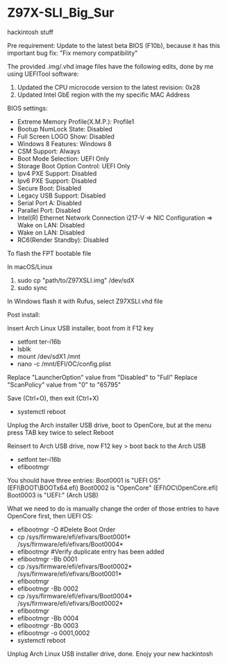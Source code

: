 # Z97X-SLI_Big_Sur
hackintosh stuff

Pre requirement: Update to the latest beta BIOS (F10b), because it has this important bug fix: "Fix memory compatibility"

The provided .img/.vhd image files have the following edits, done by me using UEFITool software:

1) Updated the CPU microcode version to the latest revision: 0x28
2) Updated Intel GbE region with the my specific MAC Address

BIOS settings:

- Extreme Memory Profile(X.M.P.): Profile1
- Bootup NumLock State: Disabled
- Full Screen LOGO Show: Disabled
- Windows 8 Features: Windows 8
- CSM Support: Always
- Boot Mode Selection: UEFI Only
- Storage Boot Option Control: UEFI Only
- Ipv4 PXE Support: Disabled
- Ipv6 PXE Support: Disabled
- Secure Boot: Disabled
- Legacy USB Support: Disabled
- Serial Port A: Disabled
- Parallel Port: Disabled
- Intel(R) Ethernet Network Connection i217-V => NIC Configuration => Wake on LAN: Disabled
- Wake on LAN: Disabled
- RC6(Render Standby): Disabled

To flash the FPT bootable file

In macOS/Linux

1. sudo cp "path/to/Z97XSLI.img" /dev/sdX
2. sudo sync

In Windows flash it with Rufus, select Z97XSLI.vhd file

Post install:

Insert Arch Linux USB installer, boot from it F12 key

- setfont ter-i16b
- lsblk
- mount /dev/sdX1 /mnt
- nano -c /mnt/EFI/OC/config.plist

Replace "LauncherOption" value from "Disabled" to "Full"
Replace "ScanPolicy" value  from "0" to "65795"

Save (Ctrl+O), then exit (Ctrl+X)
- systemctl reboot

Unplug the Arch installer USB drive, boot to OpenCore, but at the menu press TAB key twice to select Reboot

Reinsert to Arch USB drive, now F12 key > boot back to the Arch USB

- setfont ter-i16b
- efibootmgr

You should have three entries:
Boot0001 is "UEFI OS" (EFI\BOOT\BOOTx64.efi)
Boot0002 is "OpenCore" (EFI\OC\OpenCore.efi)
Boot0003 is "UEFI:" (Arch USB)

What we need to do is manually change the order of those entries to have OpenCore first, then UEFI OS:

- efibootmgr -O #Delete Boot Order
- cp /sys/firmware/efi/efivars/Boot0001* /sys/firmware/efi/efivars/Boot0004*
- efibootmgr #Verify duplicate entry has been added
- efibootmgr -Bb 0001
- cp /sys/firmware/efi/efivars/Boot0002* /sys/firmware/efi/efivars/Boot0001*
- efibootmgr
- efibootmgr -Bb 0002
- cp /sys/firmware/efi/efivars/Boot0004* /sys/firmware/efi/efivars/Boot0002*
- efibootmgr
- efibootmgr -Bb 0004
- efibootmgr -Bb 0003
- efibootmgr -o 0001,0002
- systemctl reboot

Unplug Arch Linux USB installer drive, done. Enojy your new hackintosh

